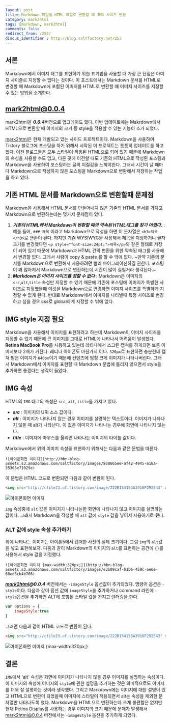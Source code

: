 ```yaml
---
layout: post
title: Markdown 파일을 HTML 파일로 변환할 때 IMG 사이즈 변환
category: mark2html
tags: [markdown, mark2html]
comments: false
redirect_from: /253/
disqus_identifier : http://blog.saltfactory.net/253
---
```


## 서론

Markdown에서 이미지 태그를 표현하기 위한 표기법을 사용할 때 가장 큰 단점은 아미지 사이즐르 지정할 수 없다는 것이다. 이 포스트에서는 Markdown 문서를 HTML로 변경할 때 Markdown에 포함된 이미지를 HTML로 변환할 때 이미지 사이즈를 지정할 수 있는 방법을 소개한다.

<!--more-->

## mark2html@0.0.4
mark2html을 ***0.0.4***버전으로 업그레이드 했다. 이번 업데이트에는 Makrdown에서 HTML으로 변환할 때 이미지의 크기 등 style을 적용할 수 있는 기능이 추가 되었다.


[mark2html](http://saltfactory.net/mark2html)은 현재 개발되고 있는 사이드 프로젝트이다. Markdown을 사용하여 Tistory 블로그에 포스팅을 하기 위해서 시작된 이 프로젝트는 틈틈히 업데이트를 하고 있다. 이전 블로그들은 모두 스타일이 적용된 HTML으로 되어 있기 때문에 Markdown의 속성을 사용할 수도 없고, 다른 곳에 이전할 때도 기존의 HTML으로 작성된 포스팅과 Markdown을 사용하여 포스팅하는 글의 이질감을 느껴야한다. 그래서 시간이 날 때마다 Markdown으로 작성하지 않은 포스팅을 Markdown으로 변환해서 저장하는 작업을 하고 있다.

## 기존 HTML 문서를 Markdown으로 변환할때 문제점
Markdown을 사용해서 HTML 문서를 만들어내지 않은 기존의 HTML 문서를 가지고 Markdown으로 변환하는데는 몇가지 문제점이 있다.

1. ***기존의 HTML에서 Markdown이 변환할 때의 약속된 HTML태그를 찾기 어렵다.*** : 예를 들어, `### 제목` 이라고 Markdown으로 작성을 하면 이 문자열은 `<h3>제목</h3>`로 변환이 된다. 하지만 기존 WYSIWYG을 사용해서 제목을 지정하거나 글자 크기를 변경했다면 `<p style="font-size:24pt;">제목</p>`와 같은 형태로 저장이 되어 있기 때문에 Markdown과 HTML 간의 변환을 위한 약속된 태그를 사용해서 변경할 없다. 그래서 사람이 copy & paste 를 할 수 밖에 없다. ~만약 기존의 문서를 Markdown으로 변환해서 사용하려면 빨리 마이그레이션하길 권한다. 포스팅이 꽤 많아져서 Markdown으로 변환하는데 시간이 많이 걸릴거라 생각된다.~
2. ***Markdown은 이미지 사이즈를 정할 수 없다*** : Markdown은 이미지의 `src`,`alt`,`title` 속성만 지정할 수 있기 때문에 기존에 포스팅에 이미지가 특별한 사이즈로 지정했을때 이것을 Markdown으로 변경하면 이미지 사이즈를 특별하게 지정할 수 없게 된다. 반대로 Markdonw에서 이미지를 나타낼때 특정 사이즈로 변경하고 싶을 경우 css로 global하게 지정할 수 밖에 없다.


## IMG style 지정 필요
Markdown을 사용해서 이미지를 표현하려고 하는데 Markdown이 이미지 사이즈를 지정할 수 없기 때문에 큰 이미지를 그대로 HTML에 나타나서 어려움이 발생했다. **Retina MacBook Pro**를 사용하고 있는데 레티나에서 스크린 캡쳐를 하게되면 보통 이미지보다 2배가 커진다. 레티나 아이폰도 마찬가지 이다. `320px`로 표현하면 충분한데 캡쳐 받은 이미지가 `640px`이기 때문에 컨텐츠에 엄청 크게 이미지가 나타나버린다. 그래서 Markdown에서 이미지를 표현할 때 Markdown 문법에 틀리지 않으면서 style을 추가하면 좋겠다는 생각이 들었다.


## IMG 속성
HTML의 `IMG` 태그의 속성은 `src`, `alt`, `title`을 가지고 있다.
- ***src*** : 이미지의 URI 소스 값이다.
- ***alt*** : 이미지가 나타나지 않는 경우 이미지를 설명하는 텍스트이다. 이미지가 나타나지 않을 때 alt가 나타난다. 이 값은 이미지가 나타나는 경우에 화면에 나타나지 않는다.
- ***title*** : 이미지에 마우스를 올리면 나타나는 이미지의 타이틀 값이다.

Markdown에서 위의 이미지 속성을 표현하기 위해서는 다음과 같은 문법을 따른다.

```
![아이폰화면 이미지](http://hbn-blog-assets.s3.amazonaws.com/saltfactory/images/860065ee-af42-4945-a18a-35303e71029e)
```
이 문법은 HTML 코드로 변환되면 다음과 같이 변환이 된다.

```html
<img src="http://cfile23.uf.tistory.com/image/222B154153A3916F292543" alt="아이폰화면 이미지" title="아이폰화면">
```
![아이폰화면 이미지](http://hbn-blog-assets.s3.amazonaws.com/saltfactory/images/f4496a9d-7f63-499d-8aa0-dc6f95bc2277)

`img` 속성중에 `alt` 값은 이미지가 나타나는한 화면에 나타나지 않고 이미지를 설명하는 값이다. 그래서 Markdown을 작성할 때 `alt` 값에 `style` 값을 넣어서 사용하기로 했다.

### ALT 값에 style 속성 추가하기

위에 나타나는 이미지는 아이폰5에서 캡쳐한 사진의 실제 크기이다. 그럼 `img`의 `alt`값을 넣고 표현해보자. 다음과 같이 Markdown의 이미지의 `alt`를 표현하는 공간에 `{}`를 사용해서 style 값을 지정했다.

```
![아이폰화면 이미지 {max-width:320px;}](http://hbn-blog-assets.s3.amazonaws.com/saltfactory/images/e3b09caf-b1b6-459c-ae6e-68ed3cb4b766)
```
***[mark2html](http://saltfactory.net/mark2html)@0.0.4*** 버전에서는 `-imageStyle` 옵션값이 추가되었다. 명령어 옵션은 `-style`이다. 다음과 같이 옵션 값에 `imageStyle`을
추가하거나 command 라인에 `-style`옵션을 추가하면 ALT에 포함된 스타일 값을 가지고 렌더링을 한다.

```javascript
var options = {
	imageStyle:true
}
```

그러면 다음과 같이 HTML 코드로 변환이 된다.

```html
<img src="http://cfile23.uf.tistory.com/image/222B154153A3916F292543" style="width:320px;" alt="아이폰화면 이미지" title="아이폰화면"/>
```
![아이폰화면 이미지 {max-width:320px;}](http://hbn-blog-assets.s3.amazonaws.com/saltfactory/images/f9f96343-2c24-4faa-8c76-63b1a177299f)


## 결론

`IMG`에서 'alt' 속성은 화면에 이미지가 나타나지 않을 경우 이미지를 설명하는 속성이다. 이 이미지의 속성에 이미지의 `style`에 관한 설명을 추가하는 것은 의미적으로도 이미지를 더욱 잘 설명하는 것이라 생각했다. 그리고 Markdown에는 이미지에 대한 설명이 있고 HTML으로 변환이 되었을때 이미지에 스타일이 적용되면서 alt는 속성을 제외한 문자열만 나타나도록 했다. Markdown을 HTML으로 변환하는데 크게 불편함은 없지만 현재 Retina Display를 사용하는 경우 이미지의 크기 때문에 문제가 발생해서 mark2html@0.0.4 버전에서는 `-imageStyle` 옵션을 추가하게 되었다.


